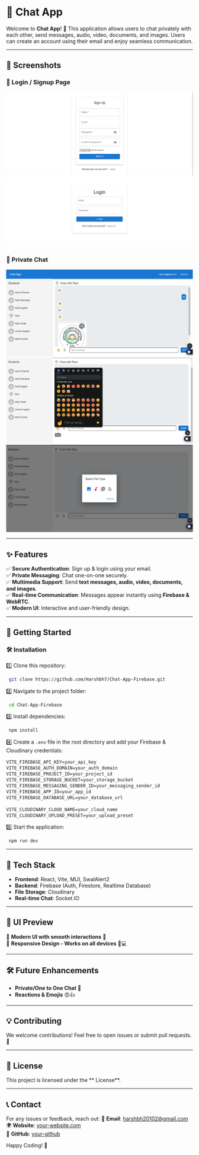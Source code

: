# 📩 Chat App

Welcome to **Chat App**! 🚀 This application allows users to chat privately with each other, send messages, audio, video, documents, and images. Users can create an account using their email and enjoy seamless communication.

---

## 📸 Screenshots

### 🔐 Login / Signup Page
![SignUp Screenshot](./src/assets/screenshots/signup.png)
![Login Screenshot](./src/assets/screenshots/login.png)

### 💬 Private Chat
![Chat Screenshot](./src/assets/screenshots/chat.png)
![Emoji Screenshot](./src/assets/screenshots/emoji.png)
![Attach Screenshot](./src/assets/screenshots/attach.png)

---

## ✨ Features

✅ **Secure Authentication**: Sign up & login using your email.  
✅ **Private Messaging**: Chat one-on-one securely.  
✅ **Multimedia Support**: Send **text messages, audio, video, documents, and images**.  
✅ **Real-time Communication**: Messages appear instantly using **Firebase & WebRTC**.  
✅ **Modern UI**: Interactive and user-friendly design.  

---

## 🚀 Getting Started

### 🛠 Installation

1️⃣ Clone this repository:
```bash
 git clone https://github.com/Harshbh7/Chat-App-Firebase.git
```

2️⃣ Navigate to the project folder:
```bash
 cd Chat-App-Firebase
```

3️⃣ Install dependencies:
```bash
 npm install
```

4️⃣ Create a `.env` file in the root directory and add your Firebase & Cloudinary credentials:
```
VITE_FIREBASE_API_KEY=your_api_key
VITE_FIREBASE_AUTH_DOMAIN=your_auth_domain
VITE_FIREBASE_PROJECT_ID=your_project_id
VITE_FIREBASE_STORAGE_BUCKET=your_storage_bucket
VITE_FIREBASE_MESSAGING_SENDER_ID=your_messaging_sender_id
VITE_FIREBASE_APP_ID=your_app_id
VITE_FIREBASE_DATABASE_URL=your_database_url

VITE_CLOUDINARY_CLOUD_NAME=your_cloud_name
VITE_CLOUDINARY_UPLOAD_PRESET=your_upload_preset
```

5️⃣ Start the application:
```bash
 npm run dev
```

---

## 📌 Tech Stack
- **Frontend**: React, Vite, MUI, SwalAlert2
- **Backend**: Firebase (Auth, Firestore, Realtime Database)
- **File Storage**: Cloudinary
- **Real-time Chat**: Socket.IO

---

## 🎨 UI Preview

📌 **Modern UI with smooth interactions** 🎨  
📌 **Responsive Design - Works on all devices** 📱💻  

---

## 🛠 Future Enhancements
- **Private/One to One Chat** 💬
- **Reactions & Emojis** 😍👍

---

## 💡 Contributing
We welcome contributions! Feel free to open issues or submit pull requests. 🤝

---

## 📜 License
This project is licensed under the ** License**.

---

## 📞 Contact
For any issues or feedback, reach out:
📧 **Email**: harshbh20102@gmail.com  
🌍 **Website**: [your-website.com](https://your-website.com)  
🐙 **GitHub**: [your-github](https://github.com/harshbh7)

Happy Coding! 🚀


